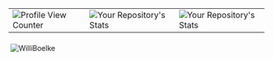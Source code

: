 

|   	|   	|   	|
|---	|---	|---	|
| ![Profile View Counter](https://komarev.com/ghpvc/?username=WilliBoelke)  	|  ![Your Repository's Stats](https://github-readme-stats.vercel.app/api?username=WilliBoelke&show_icons=true&theme=nord&hide_border=true) 	| ![Your Repository's Stats](https://github-readme-stats.vercel.app/api/top-langs/?username=WilliBoelke&theme=nord&hide_border=true)|

<p>&nbsp;<img  align="middle"  src="https://github-readme-stats.vercel.app/api/wakatime?username=WilliBoelke&theme=nord&hide_border=true"  alt="WilliBoelke" /></p>


<!--
**WilliBoelke/WilliBoelke** is a ✨ _special_ ✨ repository because its `README.md` (this file) appears on your GitHub profile.

Here are some ideas to get you started:

- 🔭 I’m currently working on ...
- 🌱 I’m currently learning ...
- 👯 I’m looking to collaborate on ...
- 🤔 I’m looking for help with ...
- 💬 Ask me about ...
- 📫 How to reach me: ...
- 😄 Pronouns: ...
- ⚡ Fun fact: ...
-->

